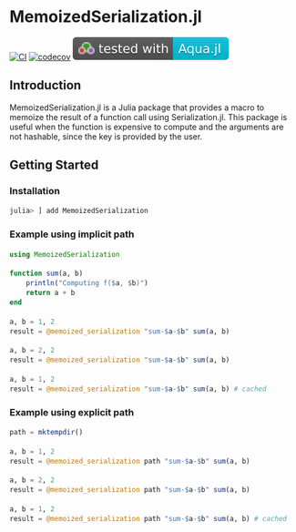 # MemoizedSerialization.jl

[![CI](https://github.com/raphasampaio/MemoizedSerialization.jl/actions/workflows/CI.yml/badge.svg)](https://github.com/raphasampaio/MemoizedSerialization.jl/actions/workflows/CI.yml)
[![codecov](https://codecov.io/gh/raphasampaio/MemoizedSerialization.jl/graph/badge.svg?token=S81cIlIP4z)](https://codecov.io/gh/raphasampaio/MemoizedSerialization.jl)
[![Aqua](https://raw.githubusercontent.com/JuliaTesting/Aqua.jl/master/badge.svg)](https://github.com/JuliaTesting/Aqua.jl)

## Introduction

MemoizedSerialization.jl is a Julia package that provides a macro to memoize the result of a function call using Serialization.jl. This package is useful when the function is expensive to compute and the arguments are not hashable, since the key is provided by the user.

## Getting Started

### Installation

```julia
julia> ] add MemoizedSerialization
```

### Example using implicit path

```julia
using MemoizedSerialization

function sum(a, b)
    println("Computing f($a, $b)")
    return a + b
end

a, b = 1, 2
result = @memoized_serialization "sum-$a-$b" sum(a, b)

a, b = 2, 2
result = @memoized_serialization "sum-$a-$b" sum(a, b)

a, b = 1, 2
result = @memoized_serialization "sum-$a-$b" sum(a, b) # cached
```

### Example using explicit path

```julia
path = mktempdir()

a, b = 1, 2
result = @memoized_serialization path "sum-$a-$b" sum(a, b)

a, b = 2, 2
result = @memoized_serialization path "sum-$a-$b" sum(a, b)

a, b = 1, 2
result = @memoized_serialization path "sum-$a-$b" sum(a, b) # cached
```
